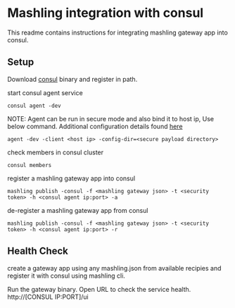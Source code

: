 # Mashling integration with consul

This readme contains instructions for integrating mashling gateway app into consul.

## Setup
Download [consul](https://www.consul.io/downloads.html) binary and register in path.

start consul agent service
```
consul agent -dev
```
NOTE: Agent can be run in secure mode and also bind it to host ip, Use below command. Additional configuration details found [here](https://www.consul.io/docs/guides/acl.html)

```
agent -dev -client <host ip> -config-dir=<secure payload directory>
```

check members in consul cluster
```
consul members
```

register a mashling gateway app into consul
```
mashling publish -consul -f <mashling gateway json> -t <security token> -h <consul agent ip:port> -a
```
de-register a mashling gateway app from consul
```
mashling publish -consul -f <mashling gateway json> -t <security token> -h <consul agent ip:port> -r
```

## Health Check
create a gateway app using any mashling.json from available recipies and register it with consul using mashling cli.

Run the gateway binary. Open URL to check the service health.
http://[CONSUL IP:PORT]/ui
